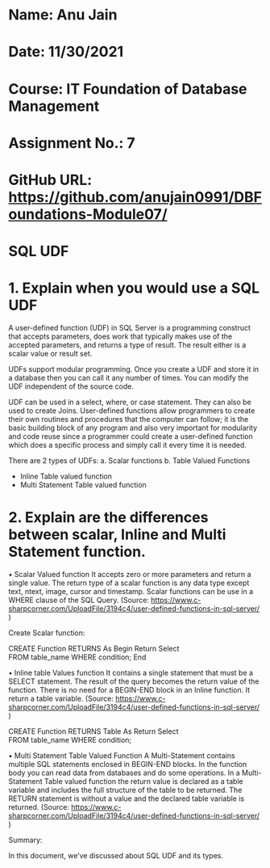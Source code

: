 # Name: Anu Jain
# Date: 11/30/2021
# Course: IT Foundation of Database Management
# Assignment No.: 7
# GitHub URL: https://github.com/anujain0991/DBFoundations-Module07/

# SQL UDF

# 1.	Explain when you would use a SQL UDF
A user-defined function (UDF) in SQL Server is a programming construct that accepts parameters, does work that typically makes use of the accepted parameters, and returns a type of result.  The result either is a scalar value or result set.

UDFs support modular programming. Once you create a UDF and store it in a database then you can call it any number of times. You can modify the UDF independent of the source code.

UDF can be used in a select, where, or case statement. They can also be used to create Joins.
User-defined functions allow programmers to create their own routines and procedures that the computer can follow; it is the basic building block of any program and also very important for modularity and code reuse since a programmer could create a user-defined function which does a specific process and simply call it every time it is needed. 

There are 2 types of UDFs:
a.	Scalar functions 
b.	Table Valued Functions
- Inline Table valued function
- Multi Statement Table valued function


# 2.	Explain are the differences between scalar, Inline and Multi Statement function.

•	Scalar Valued function 
It accepts zero or more parameters and return a single value. The return type of a scalar function is any data type except text, ntext, image, cursor and timestamp. Scalar functions can be use in a WHERE clause of the SQL Query.
(Source: https://www.c-sharpcorner.com/UploadFile/3194c4/user-defined-functions-in-sql-server/ )


Create Scalar function:

CREATE Function 
RETURNS 
As
Begin
Return
Select  
FROM table_name
WHERE condition;
End

•	Inline table Values function 
It contains a single statement that must be a SELECT statement. The result of the query becomes the return value of the function. There is no need for a BEGIN-END block in an Inline function. It return a table variable.
(Source: https://www.c-sharpcorner.com/UploadFile/3194c4/user-defined-functions-in-sql-server/ )

CREATE Function 
RETURNS Table 
As
Return
Select  
FROM table_name
WHERE condition;


•	Multi Statement Table Valued Function
 A Multi-Statement contains multiple SQL statements enclosed in BEGIN-END blocks. In the function body you can read data from databases and do some operations. In a Multi-Statement Table valued function the return value is declared as a table variable and includes the full structure of the table to be returned. The RETURN statement is without a value and the declared table variable is returned. 
(Source: https://www.c-sharpcorner.com/UploadFile/3194c4/user-defined-functions-in-sql-server/ )

Summary:

In this document, we’ve discussed about SQL UDF and its types.
